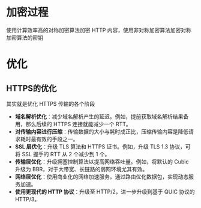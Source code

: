 # 加密过程

使用计算效率高的对称加密算法加密 HTTP 内容，使用非对称加密算法加密对称加密算法的密钥

# 优化

## HTTPS的优化

其实就是优化 HTTPS 传输的各个阶段

- **域名解析优化**：减少域名解析产生的延迟。例如，提前获取域名解析结果备用，那么后续的 HTTPS 连接就能减少一个 RTT。
- **对传输内容进行压缩**：传输数据的大小与耗时成正比，压缩传输内容是降低请求耗时最有效的手段之一。
- **SSL 层优化**：升级 TLS 算法和 HTTPS 证书。例如，升级 TLS 1.3 协议，可将 SSL 握手的 RTT 从 2 个减少到 1 个。
- **传输层优化**：升级拥塞控制算法以提高网络吞吐量。例如，将默认的 Cubic 升级为 BBR，对于大带宽、长链路的弱网环境尤其有效。
- **网络层优化**：使用商业化的网络加速服务，通过路由优化数据包，实现动态服务加速。
- **使用更现代的 HTTP 协议**：升级至 HTTP/2，进一步升级到基于 QUIC 协议的 HTTP/3。
